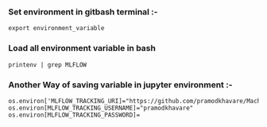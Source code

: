 
### Set environment in gitbash terminal :-
``` 
export environment_variable 
```

### Load all environment variable in bash
``` 
printenv | grep MLFLOW 

```

### Another Way of saving variable in jupyter environment :-
```
os.environ['MLFLOW_TRACKING_URI]="https://github.com/pramodkhavare/MachineLearning_Project_With_MLflow.git"
os.environ[MLFLOW_TRACKING_USERNAME]="pramodkhavare"
os.environ[MLFLOW_TRACKING_PASSWORD]=

```